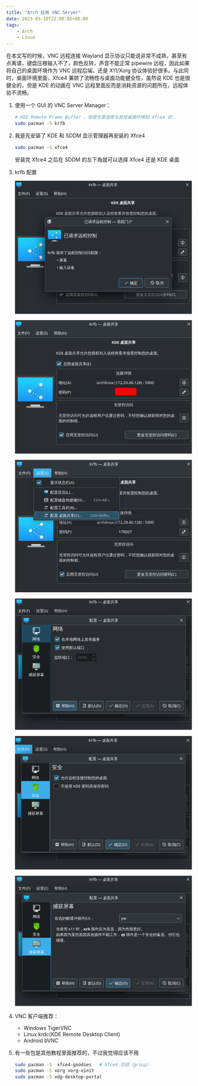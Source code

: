 ```yaml
---
title: "Arch 启用 VNC Server"
date: 2023-03-10T22:09:05+08:00
tags:
    - Arch
    - Linux
---
```


在本文写的时候，VNC 远程连接 Wayland 显示协议只能说非常不成熟，甚至有点离谱，键盘压根输入不了，颜色反转，声音不能正常 pipewire 远程，因此如果将自己的桌面环境作为 VNC 远程后端，还是 X11/Xorg 协议体验好很多。与此同时，桌面环境里面，Xfce4 兼顾了流畅性与桌面功能健全性，虽然说 KDE 也是很健全的，但是 KDE 的动画在 VNC 远程里面反而是消耗资源的问题所在，远程体验不流畅。

1. 使用一个 GUI 的 VNC Server Manager：
    
    ```bash
    # KDE Remote Frame Buffer ，但是也是适用与其他桌面环境如 Xfce4 的
    sudo pacman -S krfb
    ```

2. 我是先安装了 KDE 和 SDDM 显示管理器再安装的 Xfce4

    ```bash
    sudo pacman -S xfce4
    ```
    安装完 Xfce4 之后在 SDDM 的左下角就可以选择 Xfce4 还是 KDE 桌面
    
3. krfb 配置

    ![](https://raw.githubusercontent.com/HCY-ASLEEP/picture-bed/main/picture-bed/2023-03-10_22-35.png)
    
    ![](https://raw.githubusercontent.com/HCY-ASLEEP/picture-bed/main/picture-bed/2023-03-10_22-37.png)
    
    ![](https://raw.githubusercontent.com/HCY-ASLEEP/picture-bed/main/picture-bed/2023-03-10_22-38.png)
    
    ![](https://raw.githubusercontent.com/HCY-ASLEEP/picture-bed/main/picture-bed/2023-03-10_22-38_1.png)
    
    ![](https://raw.githubusercontent.com/HCY-ASLEEP/picture-bed/main/picture-bed/2023-03-10_22-39.png)
    
    ![](https://raw.githubusercontent.com/HCY-ASLEEP/picture-bed/main/picture-bed/2023-03-10_22-39_1.png)
    

4. VNC 客户端推荐：

    - Windows TigerVNC
    - Linux krdc(KDE Remote Desktop Client)
    - Android bVNC
    
5. 有一些包是其他教程里面推荐的，不过我觉得应该不用

    ```bash
    sudo pacman -S  xfce4-goodies   # Xfce4 包组（group）
    sudo pacman -S xorg xorg-xinit
    sudo pacman -S xdg-desktop-portal
    ```
